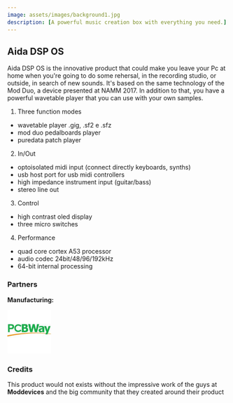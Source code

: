 ```yaml
---
image: assets/images/background1.jpg
description: [A powerful music creation box with everything you need.]
---
```


## Aida DSP OS

Aida DSP OS is the innovative product that could make you leave your Pc at home when you're going
to do some rehersal, in the recording studio, or outside, in search of new sounds. It's based on the same
technology of the Mod Duo, a device presented at NAMM 2017. In addition to that, you have a powerful
wavetable player that you can use with your own samples.

1. Three function modes
  * wavetable player .gig, .sf2 e .sfz
  * mod duo pedalboards player
  * puredata patch player
2. In/Out
  * optoisolated midi input (connect directly keyboards, synths)
  * usb host port for usb midi controllers
  * high impedance instrument input (guitar/bass)
  * stereo line out
3. Control
  * high contrast oled display
  * three micro switches
4. Performance
  * quad core cortex A53 processor
  * audio codec 24bit/48/96/192kHz
  * 64-bit internal processing

### Partners

**Manufacturing:**

![PCBWay](assets/images/pcbway_logo1.jpeg)

### Credits

This product would not exists without the impressive work of the guys at **Moddevices**
and the big community that they created around their product

